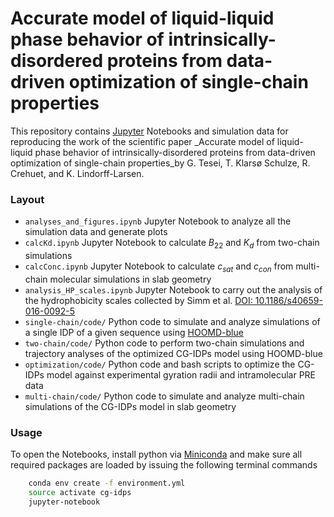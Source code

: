 
# Accurate model of liquid-liquid phase behavior of intrinsically-disordered proteins from data-driven optimization of single-chain properties

This repository contains [Jupyter](http://jupyter.org) Notebooks and simulation data for reproducing the work of the scientific paper _Accurate model of liquid-liquid phase behavior of intrinsically-disordered proteins from data-driven optimization of single-chain properties_by G. Tesei, T. Klarsø Schulze, R. Crehuet, and K. Lindorff-Larsen.

### Layout

- `analyses_and_figures.ipynb` Jupyter Notebook to analyze all the simulation data and generate plots
- `calcKd.ipynb` Jupyter Notebook to calculate $B_{22}$ and $K_d$ from two-chain simulations
- `calcConc.ipynb` Jupyter Notebook to calculate $c_{sat}$ and $c_{con}$ from multi-chain molecular simulations in slab geometry
- `analysis_HP_scales.ipynb` Jupyter Notebook to carry out the analysis of the hydrophobicity scales collected by Simm et al. [DOI: 10.1186/s40659-016-0092-5](https://doi.org/10.1186/s40659-016-0092-5)
- `single-chain/code/` Python code to simulate and analyze simulations of a single IDP of a given sequence using [HOOMD-blue](https://hoomd-blue.readthedocs.io/en/latest/) 
- `two-chain/code/` Python code to perform two-chain simulations and trajectory analyses of the optimized CG-IDPs model using HOOMD-blue
- `optimization/code/` Python code and bash scripts to optimize the CG-IDPs model against experimental gyration radii and intramolecular PRE data
- `multi-chain/code/` Python code to simulate and analyze multi-chain simulations of the CG-IDPs model in slab geometry

### Usage

To open the Notebooks, install python via [Miniconda](https://conda.io/miniconda.html) and make sure all required packages are loaded
by issuing the following terminal commands

```bash
    conda env create -f environment.yml
    source activate cg-idps
    jupyter-notebook
```
